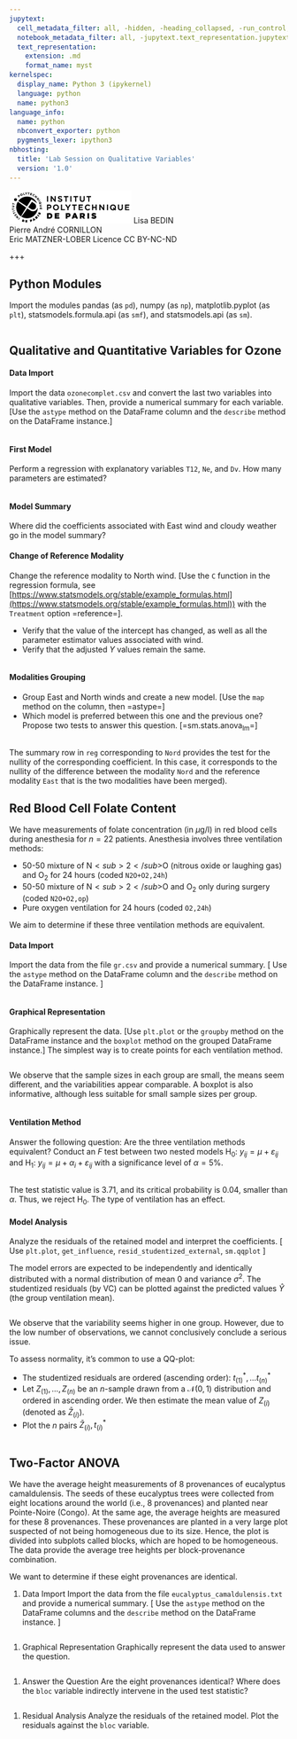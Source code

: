 ```yaml
---
jupytext:
  cell_metadata_filter: all, -hidden, -heading_collapsed, -run_control, -trusted
  notebook_metadata_filter: all, -jupytext.text_representation.jupytext_version, -jupytext.text_representation.format_version, -language_info.version, -language_info.codemirror_mode.version, -language_info.codemirror_mode, -language_info.file_extension, -language_info.mimetype, -toc
  text_representation:
    extension: .md
    format_name: myst
kernelspec:
  display_name: Python 3 (ipykernel)
  language: python
  name: python3
language_info:
  name: python
  nbconvert_exporter: python
  pygments_lexer: ipython3
nbhosting:
  title: 'Lab Session on Qualitative Variables'
  version: '1.0'
---
```


<div class="licence">
<span><img src="media/logo_IPParis.png" /></span>
<span>Lisa BEDIN<br />Pierre André CORNILLON<br />Eric MATZNER-LOBER</span>
<span>Licence CC BY-NC-ND</span>
</div>

+++

## Python Modules



Import the modules pandas (as `pd`), numpy (as `np`), matplotlib.pyplot (as `plt`), statsmodels.formula.api (as `smf`), and statsmodels.api (as `sm`).




```{code-cell} python

```

## Qualitative and Quantitative Variables for Ozone



#### Data Import



Import the data `ozonecomplet.csv` and convert the last two variables into qualitative variables. Then, provide a numerical summary for each variable.
[Use the `astype` method on the DataFrame column and the `describe` method on the DataFrame instance.]




```{code-cell} python

```

#### First Model



Perform a regression with explanatory variables `T12`, `Ne`, and `Dv`. How many parameters are estimated?




```{code-cell} python

```

#### Model Summary



Where did the coefficients associated with East wind and cloudy weather go in the model summary?



#### Change of Reference Modality



Change the reference modality to North wind. [Use the `C` function in the regression formula, see [https://www.statsmodels.org/stable/example_formulas.html](https://www.statsmodels.org/stable/example_formulas.html)) with the `Treatment` option =reference=].

-   Verify that the value of the intercept has changed, as well as all the parameter estimator values associated with wind.
-   Verify that the adjusted $Y$ values remain the same.




```{code-cell} python

```

#### Modalities Grouping



-   Group East and North winds and create a new model. [Use the `map` method on the column, then =astype=]
-   Which model is preferred between this one and the previous one? Propose two tests to answer this question. [=sm.stats.anova<sub>lm</sub>=]




```{code-cell} python

```

The summary row in `reg` corresponding to `Nord` provides the test for the nullity of the corresponding coefficient. In this case, it corresponds to the nullity of the difference between the modality `Nord` and the reference modality `East` that is  the two modalities have been merged).



## Red Blood Cell Folate Content



We have measurements of folate concentration (in $\mu\mathrm{g/l}$) in red blood cells during anesthesia for $n=22$ patients. Anesthesia involves three ventilation methods:

-   50-50 mixture of $\mathrm{N}<sub>2</sub>$O (nitrous oxide or laughing gas) and $\mathrm{O}_2$ for 24 hours (coded `N2O+O2,24h`)
-   50-50 mixture of $\mathrm{N}<sub>2</sub>$O and $\mathrm{O}_2$ only during surgery (coded `N2O+O2,op`)
-   Pure oxygen ventilation for 24 hours (coded `O2,24h`)

We aim to determine if these three ventilation methods are equivalent.



#### Data Import



Import the data from the file `gr.csv` and provide a numerical summary.
[ Use the `astype` method on the DataFrame column and the `describe` method on the DataFrame instance. ]




```{code-cell} python

```

#### Graphical Representation



Graphically represent the data.
[Use `plt.plot` or the `groupby` method on the DataFrame instance and the `boxplot` method on the grouped DataFrame instance.]
The simplest way is to create points for each ventilation method.




```{code-cell} python

```

We observe that the sample sizes in each group are small, the means seem different, and the variabilities appear comparable. A boxplot is also informative, although less suitable for small sample sizes per group.




```{code-cell} python

```

#### Ventilation Method



Answer the following question: Are the three ventilation methods equivalent?
Conduct an $F$ test between two nested models $\mathrm{H}_0: \ y_{ij}=\mu + \varepsilon_{ij}$ and $\mathrm{H}_1: \ y_{ij}=\mu + \alpha_i + \varepsilon_{ij}$ with a significance level of $\alpha=5\%$.




```{code-cell} python

```

The test statistic value is $3.71$, and its critical probability is $0.04$, smaller than $\alpha$. Thus, we reject $\mathrm{H}_0$. The type of ventilation has an effect.



#### Model Analysis



Analyze the residuals of the retained model and interpret the coefficients.
[ Use `plt.plot`, `get_influence`, `resid_studentized_external`, `sm.qqplot` ]

The model errors are expected to be independently and identically distributed with a normal distribution of mean $0$ and variance $\sigma^2$. The studentized residuals (by VC) can be plotted against the predicted values $\hat Y$ (the group ventilation mean).




```{code-cell} python

```

We observe that the variability seems higher in one group. However, due to the low number of observations, we cannot conclusively conclude a serious issue.

To assess normality, it&rsquo;s common to use a QQ-plot:

-   The studentized residuals are ordered (ascending order): $t^*_{(1)},\dotsc t^*_{(n)}$
-   Let $Z_{(1)},\dotsc,Z_{(n)}$ be an $n$-sample drawn from a $\mathcal{N}(0,1)$ distribution and ordered in ascending order. We then estimate the mean value of $Z_{(i)}$ (denoted as $\bar Z_{(i)}$).
-   Plot the $n$ pairs $\bar Z_{(i)},t^*_{(i)}$




```{code-cell} python

```

## Two-Factor ANOVA



We have the average height measurements of 8 provenances of eucalyptus camaldulensis. The seeds of these eucalyptus trees were collected from eight locations around the world (i.e., 8 provenances) and planted near Pointe-Noire (Congo). At the same age, the average heights are measured for these 8 provenances. These provenances are planted in a very large plot suspected of not being homogeneous due to its size. Hence, the plot is divided into subplots called blocks, which are hoped to be homogeneous. The data provide the average tree heights per block-provenance combination.

We want to determine if these eight provenances are identical.

1.  Data Import
    Import the data from the file `eucalyptus_camaldulensis.txt` and provide a numerical summary.
    [ Use the `astype` method on the DataFrame columns and the `describe` method on the DataFrame instance. ]




```{code-cell} python

```

1.  Graphical Representation
    Graphically represent the data used to answer the question.




```{code-cell} python

```

1.  Answer the Question
    Are the eight provenances identical? Where does the `bloc` variable indirectly intervene in the used test statistic?




```{code-cell} python

```

1.  Residual Analysis
    Analyze the residuals of the retained model. Plot the residuals against the `bloc` variable.




```{code-cell} python

```
